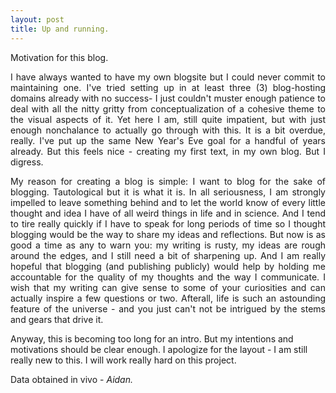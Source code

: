```yaml
---
layout: post
title: Up and running.
---
```

Motivation for this blog. 

<p align="justify">
I have always wanted to have my own blogsite but I could never commit to maintaining one. I've tried setting up in at least three (3) blog-hosting domains already with no success- I just couldn't muster enough patience to deal with all the nitty gritty from conceptualization of a cohesive theme to the visual aspects of it. Yet here I am, still quite impatient,  but with just enough nonchalance to actually go through with this. It is a bit overdue, really. I've put up the same New Year's Eve goal for a handful of years already. But this feels nice - creating my first text, in my own blog. But I digress.
</p>
<p align="justify">
My reason for creating a blog is simple: I want to blog for the sake of blogging. Tautological but it is what it is. In all seriousness, I am strongly impelled to leave something behind and to let the world know of every little thought and idea I have of all weird things in life and in science. And I tend to tire really quickly if I have to speak for long periods of time so I thought blogging would be the way to share my ideas and reflections. But now is as good a time as any to warn you: my writing is rusty, my ideas are rough around the edges, and I still need a bit of sharpening up. And I am really hopeful that blogging (and publishing publicly) would help by holding me accountable for the quality of my thoughts and the way I communicate. I wish that my writing can give sense to some of your curiosities and can actually inspire a few questions or two. Afterall, life is such an astounding feature of the universe - and you just can't not be intrigued by the stems and gears that drive it. 
</p>
<p align="justify">
  
Anyway, this is becoming too long for an intro. But my intentions and motivations should be clear enough. I apologize for the layout - I am still really new to this. I will work really hard on this project. 
</p>

<p> Data obtained in vivo - <em> Aidan. </em> </p>
